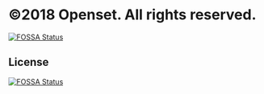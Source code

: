 # &copy;2018 Openset. All rights reserved.
[![FOSSA Status](https://app.fossa.io/api/projects/git%2Bgithub.com%2Fopenset%2Fdocuments.svg?type=shield)](https://app.fossa.io/projects/git%2Bgithub.com%2Fopenset%2Fdocuments?ref=badge_shield)



## License
[![FOSSA Status](https://app.fossa.io/api/projects/git%2Bgithub.com%2Fopenset%2Fdocuments.svg?type=large)](https://app.fossa.io/projects/git%2Bgithub.com%2Fopenset%2Fdocuments?ref=badge_large)